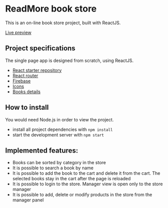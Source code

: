 # ReadMore book store
This is an on-line book store project, built with ReactJS.

[Live preview]()

## Project specifications
The single page app is designed from scratch, using ReactJS.
* [React starter repository](https://github.com/facebook/create-react-app)
 * [React router](https://github.com/ReactTraining/react-router/tree/master/packages/react-router-dom)
 * [Firebase](https://firebase.google.com/)
 * [Icons](https://flaticon.com)
 * [Books details](https://www.listchallenges.com/50-books-to-read-before-you-die)

## How to install
You would need Node.js in order to view the project.
* install all project dependencies with `npm install`
* start the development server with `npm start`

## Implemented features:
* Books can be sorted by category in the store
* It is possible to search a book by name
* It is possible to add the book to the cart and delete it from the cart. The selected books stay in the cart after the page is reloaded
* It is possible to login to the store. Manager view is open only to the store manager
* It is possible to add, delete or modify products in the store from the manager panel

